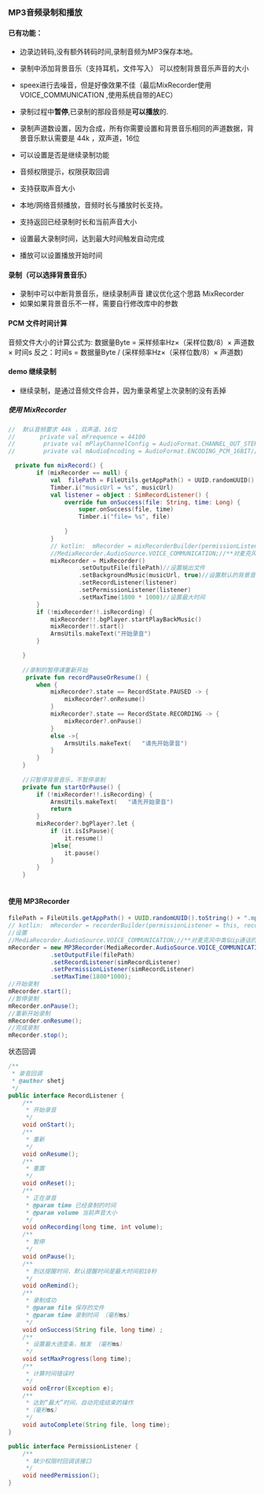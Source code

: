 ###  MP3音频录制和播放

#### 已有功能：

- 边录边转码,没有额外转码时间,录制音频为MP3保存本地。
- 录制中添加背景音乐（支持耳机，文件写入） 可以控制背景音乐声音的大小
- speex进行去噪音，但是好像效果不佳（最后MixRecorder使用VOICE_COMMUNICATION ,使用系统自带的AEC）
- 录制过程中**暂停**,已录制的那段音频是**可以播放**的.
- 录制声道数设置，因为合成，所有你需要设置和背景音乐相同的声道数据，背景音乐默认需要是 44k ，双声道，16位
- 可以设置是否是继续录制功能
- 音频权限提示，权限获取回调
- 支持获取声音大小

- 本地/网络音频播放，音频时长与播放时长支持。
- 支持返回已经录制时长和当前声音大小

- 设置最大录制时间，达到最大时间触发自动完成
- 播放可以设置播放开始时间



#### 录制（可以选择背景音乐）
  - 录制中可以中断背景音乐，继续录制声音  建议优化这个思路 MixRecorder
  - 如果如果背景音乐不一样，需要自行修改库中的参数
  
#### PCM 文件时间计算

音频文件大小的计算公式为: 数据量Byte = 采样频率Hz×（采样位数/8）× 声道数 × 时间s
反之：时间s = 数据量Byte / (采样频率Hz×（采样位数/8）× 声道数)

#### demo 继续录制 
- 继续录制，是通过音频文件合并，因为重录希望上次录制的没有丢掉


##### 使用 MixRecorder
``` kotlin
//  默认音频要求 44k ，双声道，16位
//       private val mFrequence = 44100
//        private val mPlayChannelConfig = AudioFormat.CHANNEL_OUT_STEREO//(双声道)
//        private val mAudioEncoding = AudioFormat.ENCODING_PCM_16BIT//一个采样点16比特-2个字节

  private fun mixRecord() {
        if (mixRecorder == null) {
            val  filePath = FileUtils.getAppPath() + UUID.randomUUID().toString() + "bg.mp3"
            Timber.i("musicUrl = %s", musicUrl)
            val listener = object : SimRecordListener() {
                override fun onSuccess(file: String, time: Long) {
                    super.onSuccess(file, time)
                    Timber.i("file= %s", file)
       
                }
            }
            // kotlin:  mRecorder = mixRecorderBuilder(permissionListener = this, recordListener = this)
            //MediaRecorder.AudioSource.VOICE_COMMUNICATION;//**对麦克风中类似ip通话的交流声音进行识别，默认会开启回声消除和自动增益*/
            mixRecorder = MixRecorder()
                    .setOutputFile(filePath)//设置输出文件
                    .setBackgroundMusic(musicUrl, true)//设置默认的背景音乐
                    .setRecordListener(listener)
                    .setPermissionListener(listener)
                    .setMaxTime(1800 * 1000)//设置最大时间
        }
        if (!mixRecorder!!.isRecording) {
            mixRecorder!!.bgPlayer.startPlayBackMusic()
            mixRecorder!!.start()
            ArmsUtils.makeText("开始录音")
        }

    }
    
    //录制的暂停课重新开始
     private fun recordPauseOrResume() {
        when {
            mixRecorder?.state == RecordState.PAUSED -> {
                mixRecorder?.onResume()
            }
            mixRecorder?.state == RecordState.RECORDING -> {
                mixRecorder?.onPause()
            }
            else ->{
                ArmsUtils.makeText(   "请先开始录音")
            }
        }
    }
    
    //只暂停背景音乐，不暂停录制
    private fun startOrPause() {
        if (!mixRecorder!!.isRecording) {
            ArmsUtils.makeText(   "请先开始录音")
            return
        }
        mixRecorder?.bgPlayer?.let {
            if (it.isIsPause){
                it.resume()
            }else{
                it.pause()
            }
        }
    }
    
```


#### 使用 MP3Recorder
```java
filePath = FileUtils.getAppPath() + UUID.randomUUID().toString() + ".mp3";
// kotlin:  mRecorder = recorderBuilder(permissionListener = this, recordListener = this)
//设置
//MediaRecorder.AudioSource.VOICE_COMMUNICATION;//**对麦克风中类似ip通话的交流声音进行识别，默认会开启回声消除和自动增益*/
mRecorder = new MP3Recorder(MediaRecorder.AudioSource.VOICE_COMMUNICATION,BuildConfig.DEBUG)      
			.setOutputFile(filePath)        
			.setRecordListener(simRecordListener)    			
			.setPermissionListener(simRecordListener)        
			.setMaxTime(1800*1000);
//开始录制
mRecorder.start();
//暂停录制
mRecorder.onPause();
//重新开始录制
mRecorder.onResume();
//完成录制
mRecorder.stop();
```

状态回调

```java
/**
 * 录音回调
 * @author shetj
 */
public interface RecordListener {
	/**
	 * 开始录音
	 */
	void onStart();
	/**
	 * 重新
	 */
	void onResume();
	/**
	 * 重置
	 */
	void onReset();
	/**
	 * 正在录音
	 * @param time 已经录制的时间
	 * @param volume 当前声音大小
	 */
	void onRecording(long time, int volume);
	/**
	 * 暂停
	 */
	void onPause();
	/**
	 * 到达提醒时间，默认提醒时间是最大时间前10秒
	 */
	void onRemind();
	/**
	 * 录制成功
	 * @param file 保存的文件
	 * @param time 录制时间 （毫秒ms）
	 */
	void onSuccess(String file, long time) ;
	/**
	 * 设置最大进度条，触发 （毫秒ms）
	 */
	void setMaxProgress(long time);
	/**
	 * 计算时间错误时
	 */
	void onError(Exception e);
	/**
	 * 达到“最大”时间，自动完成结束的操作
	 *（毫秒ms）
	 */
	void autoComplete(String file, long time);
}
```

```java
public interface PermissionListener {
	/**
	 * 缺少权限时回调该接口
	 */
	void needPermission();
}
```
